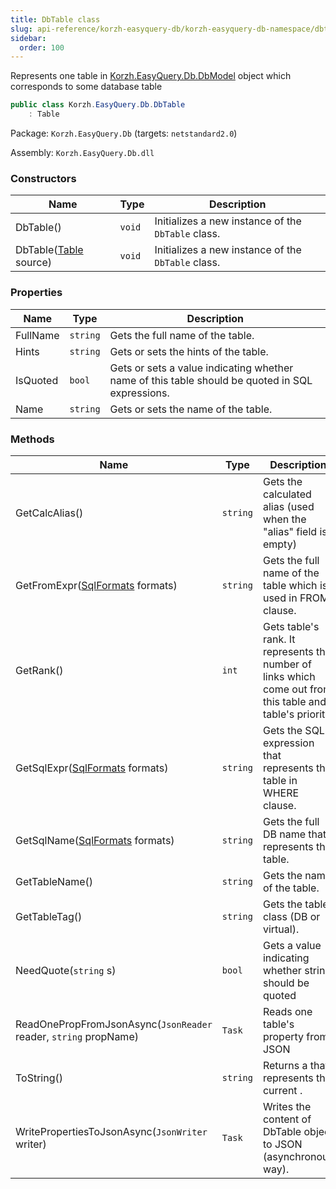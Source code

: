 ```yaml
---
title: DbTable class
slug: api-reference/korzh-easyquery-db/korzh-easyquery-db-namespace/dbtable-class
sidebar:
  order: 100
---
```


Represents one table in [Korzh.EasyQuery.Db.DbModel](/easyquery/docs/api-reference/korzh-easyquery-db/korzh-easyquery-db-namespace/dbmodel-class) object which corresponds to some database table
```csharp
public class Korzh.EasyQuery.Db.DbTable
    : Table

```
Package: `Korzh.EasyQuery.Db` (targets: `netstandard2.0`)

Assembly: `Korzh.EasyQuery.Db.dll`

### Constructors

| Name | Type | Description | 
| --- | --- | --- | 
| DbTable() | `void` | Initializes a new instance of the `DbTable` class. | 
| DbTable([Table](/easyquery/docs/api-reference/korzh-easyquery-db/korzh-easyquery-db-namespace/table-class) source) | `void` | Initializes a new instance of the `DbTable` class. | 


### Properties

| Name | Type | Description | 
| --- | --- | --- | 
| FullName | `string` | Gets the full name of the table. | 
| Hints | `string` | Gets or sets the hints of the table. | 
| IsQuoted | `bool` | Gets or sets a value indicating whether name of this table should be quoted in SQL expressions. | 
| Name | `string` | Gets or sets the name of the table. | 


### Methods

| Name | Type | Description | 
| --- | --- | --- | 
| GetCalcAlias() | `string` | Gets the calculated alias (used when the "alias" field is empty) | 
| GetFromExpr([SqlFormats](/easyquery/docs/api-reference/korzh-easyquery-db/korzh-easyquery-db-namespace/sqlformats-class) formats) | `string` | Gets the full name of the table which is used in FROM clause. | 
| GetRank() | `int` | Gets table's rank. It represents the number of links which come out from this table and table's priority | 
| GetSqlExpr([SqlFormats](/easyquery/docs/api-reference/korzh-easyquery-db/korzh-easyquery-db-namespace/sqlformats-class) formats) | `string` | Gets the SQL expression that represents the table in WHERE clause. | 
| GetSqlName([SqlFormats](/easyquery/docs/api-reference/korzh-easyquery-db/korzh-easyquery-db-namespace/sqlformats-class) formats) | `string` | Gets the full DB name that represents the table. | 
| GetTableName() | `string` | Gets the name of the table. | 
| GetTableTag() | `string` | Gets the table class (DB or virtual). | 
| NeedQuote(`string` s) | `bool` | Gets a value indicating whether string should be quoted | 
| ReadOnePropFromJsonAsync(`JsonReader` reader, `string` propName) | `Task` | Reads one table's property from JSON | 
| ToString() | `string` | Returns a <see cref="T:System.String"></see> that represents the current <see cref="T:System.Object"></see>. | 
| WritePropertiesToJsonAsync(`JsonWriter` writer) | `Task` | Writes the content of DbTable object to JSON (asynchronous way). |
